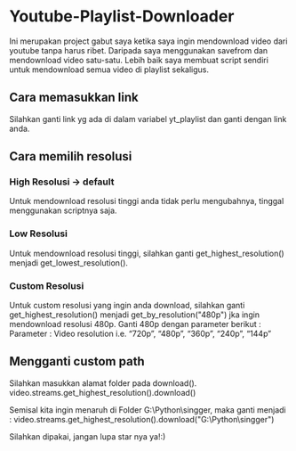 # Youtube-Playlist-Downloader

Ini merupakan project gabut saya ketika saya ingin mendownload video dari youtube tanpa harus ribet. Daripada saya menggunakan savefrom dan mendownload video satu-satu. Lebih baik saya membuat script sendiri untuk mendownload semua video di playlist sekaligus.


## Cara memasukkan link
Silahkan ganti link yg ada di dalam variabel yt_playlist dan ganti dengan link anda.

## Cara memilih resolusi
### High Resolusi -> default
Untuk mendownload resolusi tinggi anda tidak perlu mengubahnya, tinggal menggunakan scriptnya saja.

### Low Resolusi
Untuk mendownload resolusi tinggi, silahkan ganti get_highest_resolution() menjadi get_lowest_resolution().

### Custom Resolusi
Untuk custom resolusi yang ingin anda download, silahkan ganti get_highest_resolution() menjadi get_by_resolution("480p") jka ingin mendownload resolusi 480p.
Ganti 480p dengan parameter berikut : 
Parameter : Video resolution i.e. “720p”, “480p”, “360p”, “240p”, “144p”


## Mengganti custom path
Silahkan masukkan alamat folder pada download().
video.streams.get_highest_resolution().download()

Semisal kita ingin menaruh di Folder G:\Python\singger, maka ganti menjadi :
video.streams.get_highest_resolution().download("G:\Python\singger")


Silahkan dipakai, jangan lupa star nya ya!:)
